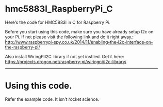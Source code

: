 # hmc5883l_RaspberryPi_C
Here's the code for HMC5883l in C for Raspberry Pi. 

Before you start using this code, make sure you have already setup I2c on your Pi.
If not
please visit the following link and do it right away.: http://www.raspberrypi-spy.co.uk/2014/11/enabling-the-i2c-interface-on-the-raspberry-pi/

Also install WiringPiI2C library if not yet instlled. Get it here: https://projects.drogon.net/raspberry-pi/wiringpi/i2c-library/

***********************************************************************************************************************************

# Using this code.

Refer the example code. It isn't rocket science.


